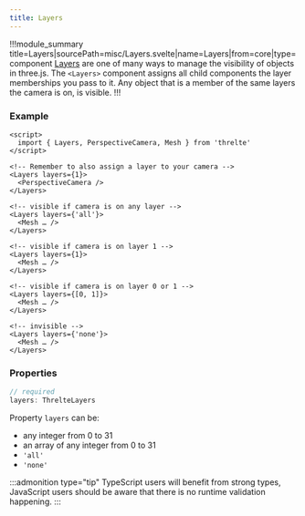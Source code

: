 ```yaml
---
title: Layers
---
```


!!!module_summary title=Layers|sourcePath=misc/Layers.svelte|name=Layers|from=core|type=component
[Layers](https://threejs.org/#api/en/core/Layers) are one of many ways to manage the visibility of objects in three.js.
The `<Layers>` component assigns all child components the layer memberships you pass to it. Any object that is a member of the same layers the camera is on, is visible.
!!!

### Example <!-- omit in toc -->

```svelte
<script>
  import { Layers, PerspectiveCamera, Mesh } from 'threlte'
</script>

<!-- Remember to also assign a layer to your camera -->
<Layers layers={1}>
  <PerspectiveCamera />
</Layers>

<!-- visible if camera is on any layer -->
<Layers layers={'all'}>
  <Mesh … />
</Layers>

<!-- visible if camera is on layer 1 -->
<Layers layers={1}>
  <Mesh … />
</Layers>

<!-- visible if camera is on layer 0 or 1 -->
<Layers layers={[0, 1]}>
  <Mesh … />
</Layers>

<!-- invisible -->
<Layers layers={'none'}>
  <Mesh … />
</Layers>
```

### Properties <!-- omit in toc -->

```ts
// required
layers: ThrelteLayers
```

Property `layers` can be:

- any integer from 0 to 31
- an array of any integer from 0 to 31
- `'all'`
- `'none'`

:::admonition type="tip"
TypeScript users will benefit from strong types, JavaScript users should be aware that there is no runtime validation happening.
:::
